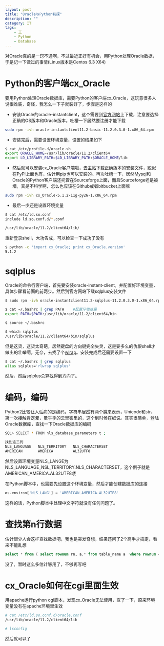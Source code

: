 ```yaml
---
layout: post
title: "Oracle与Python初探"
description: ""
category: IT
tags: 
    - 工
    - Python
    - Database
---
```


对Oracle真的是一窍不通啊，不过最近正好有机会，用Python处理Oracle数据，于是记一下做过的事情(Linux版本是Centos 6.3 X64)

# Python的客户端cx_Oracle
要用Python处理Oracle数据库，需要Python的客户端cx_Oracle，这玩意很多人说很难装，奇怪，我怎么一下子就装好了，步骤是这样的

* 安装Oracle的oracle-instantclient，这个需要到[官方网站](http://www.oracle.com/technetwork/database/features/instant-client/index-097480.html)上下载，注意要选择正确的OS版本和Oracle版本，吐槽一下居然要注册才能下载

```bash
sudo rpm -ivh oracle-instantclient11.2-basic-11.2.0.3.0-1.x86_64.rpm
```
* 安装完后，需要设置环境变量，设置的结果如下

```bash
$ cat /etc/profile.d/oracle.sh
export ORACLE_HOME=/usr/lib/oracle/11.2/client64
export LD_LIBRARY_PATH=$LD_LIBRARY_PATH:$ORACLE_HOME/lib
```

* 然后就可以安装cx_Oracle客户端啦，去[主站](http://cx-oracle.sourceforge.net/)下载正确版本的安装文件，貌似在PyPI上面也有，估计用pip也可以安装的。再次吐槽一下，居然Mysql和Oracle的Python客户端还托管在Sourceforge上面，而且Sourceforge老是被墙，真是不科学啊，怎么也应该在Github或者bitbucket上面嘛

```bash
sudo rpm -ivh cx_Oracle-5.1.2-11g-py26-1.x86_64.rpm
```

* 最后一步还是设置环境变量

```bash
$ cat /etc/ld.so.conf
include ld.so.conf.d/*.conf

/usr/lib/oracle/11.2/client64/lib/
```

重新登录shell，大功告成，可以检查一下成功了没有

```bash
$ python -c 'import cx_Oracle; print cx_Oracle.version'
5.1.2
```

# sqlplus
Oracle的命令行客户端，首先要安装oracle-instant-client，并配置好环境变量，具体步骤看前面的前两步。然后到官方网站下载sqlplus安装文件

```bash
$ sudo rpm -ivh oracle-instantclient11.2-sqlplus-11.2.0.3.0-1.x86_64.rpm 

$ cat ~/.bashrc | grep PATH    #配置环境变量
export PATH=$PATH:/usr/lib/oracle/11.2/client64/bin

$ source ~/.bashrc

$ which sqlplus
/usr/lib/oracle/11.2/client64/bin/sqlplus
```
但是这货，这货太奇葩，居然键盘的方向键完全失灵，这是要多么的仇恨shell才做出的壮举啊。无奈，去找了个[wlrap](http://utopia.knoware.nl/~hlub/rlwrap/)。安装完成后还需要设置一下

```bash
$ cat ~/.bashrc | grep sqlplus
alias sqlplus='rlwrap sqlplus'
```
然后，然后sqlplus总算找得到方向了。

# 编码，编码
Python2比较让人诟病的是编码，字符串居然有两个类来表示，Unicode和str，第一次接触肯定晕，晕乎乎的云里雾里的，这个到时候在细说。其实很简单，登陆Oracle数据库，查找一下Oracle数据库的编码

```bash
SQL> SELECT * FROM nls_database_parameters t ;

找到这三列
NLS_LANGUAGE   NLS_TERRITORY   NLS_CHARACTERSET
AMERICAN       AMERICA         AL32UTF8
```
然后设置环境变量NLS\_LANGE为NLS\_LANGUAGE\_NSL\_TERRITORY.NLS\_CHARACTERSET，这个例子就是 AMERICAN\_AMERICA.AL32UTF8喽

在Python脚本中，也需要先设置这个环境变量，然后才能创建数据库的连接

```python
os.environ['NLS_LANG'] = 'AMERICAN_AMERICA.AL32UTF8'
```
这样的话，Python脚本中处理中文字符就没有任何问题了。

# 查找第n行数据
估计很少人会这样查找数据吧，我也是突发奇想，结果还问了2个高手才搞定，看来不能乱想

```sql
select * from ( select rownum rn, a.* from table_name a  where rownum <=10) where rn =10;
```

没了，暂时这么多估计够用了，不够再写吧

# cx_Oracle如何在cgi里面生效
用apache运行python cgi脚本，发现cx_Oracle无法使用，查了一下，原来环境变量没有在apache环境里生效

```bash
# cat /etc/ld.so.conf.d/oracle.conf 
/usr/lib/oracle/11.2/client64/lib

# lsconfig
```
然后就可以了
